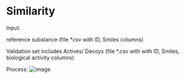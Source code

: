 # Similarity
Input:

reference substance (file *csv with ID, Smiles columns)

Validation set includes Actives/ Decoys (file *.csv with  with ID, Smiles, biological activity columns)


Process:
![image](https://github.com/XuanTruc810/Similarity/assets/86187745/413c18c5-1db2-424e-92bf-25966eefead2)
